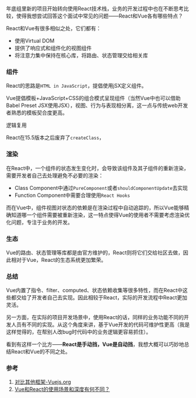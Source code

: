 年底组里新的项目开始转向使用React技术栈，业务的开发过程中也在不断思考比较，使得我想尝试回答这个面试中常见的问题——React和Vue各有哪些特点？

React和Vue有很多相似之处，它们都有：
- 使用Virtual DOM
- 提供了响应式和组件化的视图组件
- 将注意力集中保持在核心库，将路由、状态管理交给相关库

### 组件
React的思路是`HTML in JavaScript`，提倡使用jSX定义组件。

Vue提倡模板+JavaScript+CSS的组合模式呈现组件（当然Vue中也可以借助Babel Preset JSX使用JSX），视图、行为与表现相分离，这一点与传统web开发者熟悉的模板契合度更高。

逻辑复用

React在15.5版本之后废弃了`createClass`，

### 渲染
在React中，一个组件的状态发生变化时，会导致该组件及其子组件的重新渲染，需要开发者自己去处理避免不必要的渲染：
- Class Component中通过`PureComponent`或者`shouldComponentUpdate`去实现
- Function Component中需要合理使用`React Hooks`

而在Vue中，组件视图对状态的依赖是在渲染过程中自动追踪的，所以Vue能够精确知道哪一个组件需要被重新渲染，这一特点使得Vue的使用者不需要考虑渲染优化问题，专注于业务的开发。

### 生态
Vue的路由、状态管理等库都是由官方维护的，React则将它们交给社区去做，因此相对于Vue，React的生态系统更加繁荣。

### 总结
Vue内置了指令、filter、computed、状态依赖收集等很多特性，而在React中这些都交给了开发者自己去实现。因此相较于React，实际的开发流程中React更加灵活。

另一方面，在实际的项目开发场景中，使用React的话，同样的业务功能不同的开发人员有不同的实现。从这个角度来讲，基于Vue开发的代码可维护性更高（我是这样觉得的，在帮别人改bug时代码中的业务逻辑更容易抓住）。

看到有这样一个比方——**React是手动挡，Vue是自动挡**，我想大概可以巧妙地总结React和Vue的不同之处。

### 参考
1. [对比其他框架-Vuejs.org](https://cn.vuejs.org/v2/guide/comparison.html)
2. [Vue和React的使用场景和深度有何不同？](https://www.zhihu.com/question/31585377)
